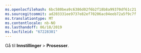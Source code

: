 ```yaml
---
ms.openlocfilehash: 6bc580bea9c6386d02f6b2f18b8a99370df61c21
ms.sourcegitcommit: ad203331ee9737e82ef70206ac04eeb72a5f9c7f
ms.translationtype: MT
ms.contentlocale: nb-NO
ms.lasthandoff: 06/18/2019
ms.locfileid: "67228301"
---
```

Gå til **Innstillinger** > **Prosesser**.